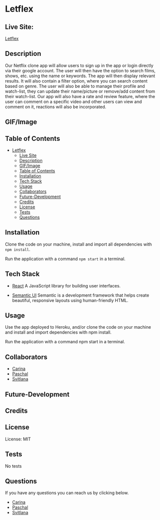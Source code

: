 # Letflex

## Live Site:

[Letflex](www.netflix.com)


## Description

Our Netflix clone app will allow users to sign up in the app or login directly via their google account. The user will then have the option to search films, shows, etc. using the name or keywords. The app will then display relevant results. It will also contain a filter option, where you can search content based on genre. The user will also be able to manage their profile and watch-list, they can update their name/picture or remove/add content from their watch-list. Our app will also have a rate and review feature, where the user can comment on a specific video and other users can view and comment on it, reactions will also be incorporated.

## GIF/Image

<!-- ![site image](./public/assets/img/introimg.JPG)
![site image](./public/assets/img/dashboardimg.JPG)
![site image](./public/assets/img/addimg.JPG)
![site image](./public/assets/img/publicimg.JPG) -->

## Table of Contents

- [Letflex](#letflex)
  - [Live Site](#live-site)
  - [Description](#description)
  - [GIF/Image](#gifimage)
  - [Table of Contents](#table-of-contents)
  - [Installation](#installation)
  - [Tech Stack](#tech-stack)
  - [Usage](#usage)
  - [Collaborators](#collaborators)
  - [Future-Development](#future-development)
  - [Credits](#credits)
  - [License](#license)
  - [Tests](#tests)
  - [Questions](#questions)

## Installation

Clone the code on your machine, install and import all dependencies with `npm install`.

Run the application with a command `npm start` in a terminal.

## Tech Stack

- [React](https://reactjs.org) A JavaScript library for building user interfaces.

- [Semantic UI](https://semantic-ui.com) Semantic is a development framework that helps create beautiful, responsive layouts using human-friendly HTML.

## Usage

Use the app deployed to Heroku, and/or clone the code on your machine and install and import dependencies with npm install.

Run the application with a command npm start in a terminal.

## Collaborators

- [Carina](https://github.com/Creyes17e)
- [Paschal](https://github.com/paschalihenacho)
- [Svitlana](https://github.com/szaster)

## Future-Development



## Credits


## License

License: MIT

## Tests

No tests

## Questions

If you have any questions you can reach us by clicking below.

- [Carina](https://github.com/Creyes17e)
- [Paschal](https://github.com/paschalihenacho)
- [Svitlana](https://github.com/szaster)